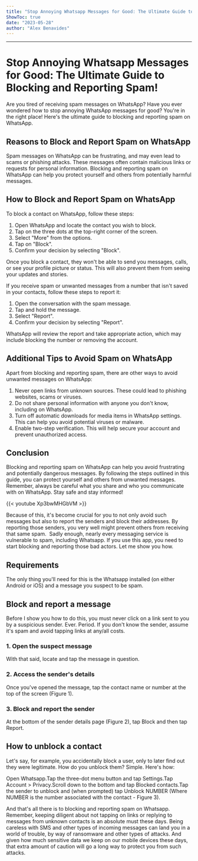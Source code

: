 ```yaml
---
title: "Stop Annoying Whatsapp Messages for Good: The Ultimate Guide to Blocking and Reporting Spam!"
ShowToc: true 
date: "2023-05-28"
author: "Alex Benavides"
---
```

*****
# Stop Annoying Whatsapp Messages for Good: The Ultimate Guide to Blocking and Reporting Spam!

Are you tired of receiving spam messages on WhatsApp? Have you ever wondered how to stop annoying WhatsApp messages for good? You're in the right place! Here's the ultimate guide to blocking and reporting spam on WhatsApp.

## Reasons to Block and Report Spam on WhatsApp 

Spam messages on WhatsApp can be frustrating, and may even lead to scams or phishing attacks. These messages often contain malicious links or requests for personal information. Blocking and reporting spam on WhatsApp can help you protect yourself and others from potentially harmful messages.

## How to Block and Report Spam on WhatsApp

To block a contact on WhatsApp, follow these steps:

1. Open WhatsApp and locate the contact you wish to block.
2. Tap on the three dots at the top-right corner of the screen.
3. Select "More" from the options.
4. Tap on "Block".
5. Confirm your decision by selecting "Block".

Once you block a contact, they won't be able to send you messages, calls, or see your profile picture or status. This will also prevent them from seeing your updates and stories.

If you receive spam or unwanted messages from a number that isn't saved in your contacts, follow these steps to report it:

1. Open the conversation with the spam message.
2. Tap and hold the message.
3. Select "Report".
4. Confirm your decision by selecting "Report".

WhatsApp will review the report and take appropriate action, which may include blocking the number or removing the account.

## Additional Tips to Avoid Spam on WhatsApp

Apart from blocking and reporting spam, there are other ways to avoid unwanted messages on WhatsApp:

1. Never open links from unknown sources. These could lead to phishing websites, scams or viruses.
2. Do not share personal information with anyone you don't know, including on WhatsApp.
3. Turn off automatic downloads for media items in WhatsApp settings. This can help you avoid potential viruses or malware.
4. Enable two-step verification. This will help secure your account and prevent unauthorized access.

## Conclusion

Blocking and reporting spam on WhatsApp can help you avoid frustrating and potentially dangerous messages. By following the steps outlined in this guide, you can protect yourself and others from unwanted messages. Remember, always be careful what you share and who you communicate with on WhatsApp. Stay safe and stay informed!

{{< youtube Xp3bwMHGbVM >}} 



Because of this, it's become crucial for you to not only avoid such messages but also to report the senders and block their addresses. By reporting those senders, you very well might prevent others from receiving that same spam. 
Sadly enough, nearly every messaging service is vulnerable to spam, including Whatsapp. If you use this app, you need to start blocking and reporting those bad actors.
Let me show you how.

 
## Requirements


The only thing you'll need for this is the Whatsapp installed (on either Android or iOS) and a message you suspect to be spam.

 
## Block and report a message 


Before I show you how to do this, you must never click on a link sent to you by a suspicious sender. Ever. Period. If you don't know the sender, assume it's spam and avoid tapping links at any/all costs.

 
### 1. Open the suspect message


With that said, locate and tap the message in question. 

 
### 2. Access the sender's details


Once you've opened the message, tap the contact name or number at the top of the screen (Figure 1).

 
### 3. Block and report the sender


At the bottom of the sender details page (Figure 2), tap Block and then tap Report.

 
## How to unblock a contact


Let's say, for example, you accidentally block a user, only to later find out they were legitimate. How do you unblock them? Simple. Here's how:

 
Open Whatsapp.Tap the three-dot menu button and tap Settings.Tap Account > Privacy.Scroll down to the bottom and tap Blocked contacts.Tap the sender to unblock and (when prompted) tap Unblock NUMBER (Where NUMBER is the number associated with the contact - Figure 3).


And that's all there is to blocking and reporting spam on Whatsapp. Remember, keeping diligent about not tapping on links or replying to messages from unknown contacts is an absolute must these days. Being careless with SMS and other types of incoming messages can land you in a world of trouble, by way of ransomware and other types of attacks. And given how much sensitive data we keep on our mobile devices these days, that extra amount of caution will go a long way to protect you from such attacks.





